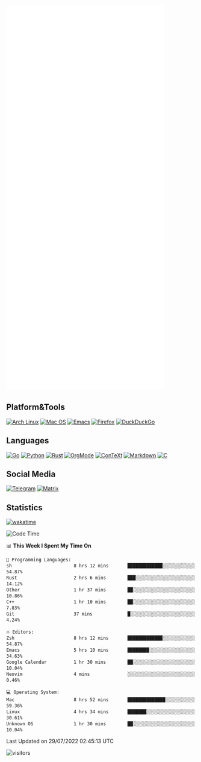 ![Metrics](https://github.com/SteamedFish/SteamedFish/blob/master/github-metrics.svg)

## Platform&Tools

[![Arch Linux](https://img.shields.io/badge/ArchLinux-1793D1?logo=arch-linux&logoColor=fff&style=flat-square)](https://archlinux.org/)
[![Mac OS](https://img.shields.io/badge/MacOS-000000?style=flat-square&logo=macos&logoColor=F0F0F0)](https://www.apple.com/macos/)
[![Emacs](https://img.shields.io/badge/Emacs-%237F5AB6.svg?&style=flat-square&logo=gnu-emacs&logoColor=white)](https://www.gnu.org/software/emacs/)
[![Firefox](https://img.shields.io/badge/Firefox-FF7139?style=flat-square&logo=Firefox-Browser&logoColor=white)](https://firefox.com/)
[![DuckDuckGo](https://img.shields.io/badge/DuckDuckGo-DE5833?style=flat-square&logo=DuckDuckGo&logoColor=white)](https://duckduckgo.com/)

## Languages

[![Go](https://img.shields.io/badge/Golang-%2300ADD8.svg?style=flat-square&logo=go&logoColor=white)](https://golang.org/)
[![Python](https://img.shields.io/badge/Python-3670A0?style=flat-square&logo=python&logoColor=ffdd54)](https://www.python.org/)
[![Rust](https://img.shields.io/badge/Rust-%23000000.svg?style=flat-square&logo=rust&logoColor=white)](https://www.rust-lang.org/)
[![OrgMode](https://img.shields.io/badge/OrgMode-%23000000.svg?style=flat-square&logo=org&logoColor=white)](https://orgmode.org/)
[![ConTeXt](https://img.shields.io/badge/ConTeXt-%23008080.svg?style=flat-square&logo=latex&logoColor=white)](https://contextgarden.net/)
[![Markdown](https://img.shields.io/badge/MarkDown-%23000000.svg?style=flat-square&logo=markdown&logoColor=white)](https://daringfireball.net/projects/markdown/)
[![C](https://img.shields.io/badge/C-%2300599C.svg?style=flat-square&logo=c&logoColor=white)](https://www.iso.org/standard/74528.html)

## Social Media
[![Telegram](https://img.shields.io/badge/SteamedFish-2CA5E0?style=social&logo=telegram&logoColor=white)](https://t.me/SteamedFish)
[![Matrix](https://img.shields.io/badge/SteamedFish-2CA5E0?style=social&logo=matrix&logoColor=black)](https://matrix.to/#/@i:steamedfish.org)

## Statistics
[![wakatime](https://wakatime.com/badge/user/168280d6-fcf2-4b4f-ad3a-dc4612f35b38.svg)](https://wakatime.com/@168280d6-fcf2-4b4f-ad3a-dc4612f35b38)

<!--START_SECTION:waka-->
![Code Time](http://img.shields.io/badge/Code%20Time-1%2C939%20hrs%2054%20mins-blue)

📊 **This Week I Spent My Time On** 

```text
💬 Programming Languages: 
sh                       8 hrs 12 mins       █████████████░░░░░░░░░░░░   54.87% 
Rust                     2 hrs 6 mins        ███░░░░░░░░░░░░░░░░░░░░░░   14.12% 
Other                    1 hr 37 mins        ██░░░░░░░░░░░░░░░░░░░░░░░   10.86% 
C++                      1 hr 10 mins        ██░░░░░░░░░░░░░░░░░░░░░░░   7.83% 
Git                      37 mins             █░░░░░░░░░░░░░░░░░░░░░░░░   4.24%

🔥 Editors: 
Zsh                      8 hrs 12 mins       █████████████░░░░░░░░░░░░   54.87% 
Emacs                    5 hrs 10 mins       ████████░░░░░░░░░░░░░░░░░   34.63% 
Google Calendar          1 hr 30 mins        ██░░░░░░░░░░░░░░░░░░░░░░░   10.04% 
Neovim                   4 mins              ░░░░░░░░░░░░░░░░░░░░░░░░░   0.46%

💻 Operating System: 
Mac                      8 hrs 52 mins       ██████████████░░░░░░░░░░░   59.36% 
Linux                    4 hrs 34 mins       ███████░░░░░░░░░░░░░░░░░░   30.61% 
Unknown OS               1 hr 30 mins        ██░░░░░░░░░░░░░░░░░░░░░░░   10.04%

```


 Last Updated on 29/07/2022 02:45:13 UTC
<!--END_SECTION:waka-->

![visitors](https://visitor-badge.laobi.icu/badge?page_id=SteamedFish.SteamedFish)
